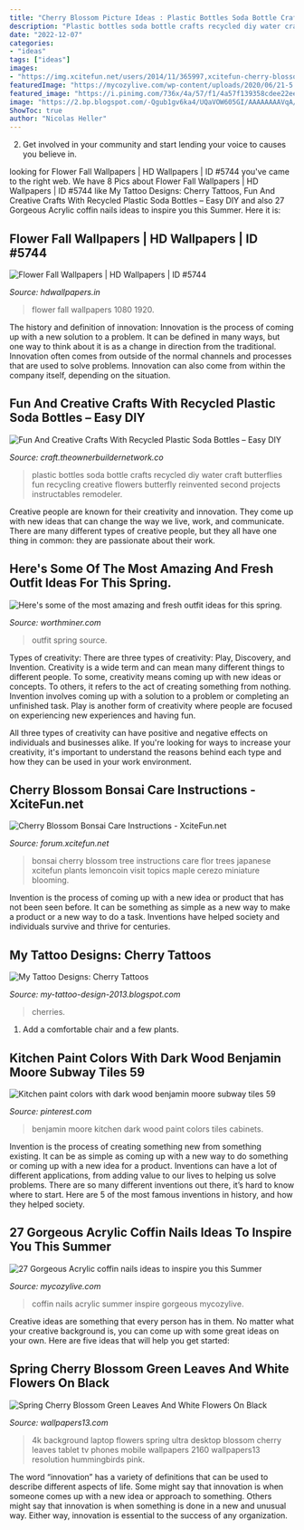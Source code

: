 ```yaml
---
title: "Cherry Blossom Picture Ideas : Plastic Bottles Soda Bottle Crafts Recycled Diy Water Craft Butterflies Fun Recycling Creative Flowers Butterfly Reinvented Second Projects Instructables Remodeler"
description: "Plastic bottles soda bottle crafts recycled diy water craft butterflies fun recycling creative flowers butterfly reinvented second projects instructables remodeler"
date: "2022-12-07"
categories:
- "ideas"
tags: ["ideas"]
images:
- "https://img.xcitefun.net/users/2014/11/365997,xcitefun-cherry-blossom-bonsai-8.jpg"
featuredImage: "https://mycozylive.com/wp-content/uploads/2020/06/21-5.jpg"
featured_image: "https://i.pinimg.com/736x/4a/57/f1/4a57f139358cdee22ee091a2bf48c81e.jpg"
image: "https://2.bp.blogspot.com/-Qgub1gv6ka4/UQaVOW605GI/AAAAAAAAVqA/r8UFJOo751w/s1600/Cherry_Tattoo_by_sparvflickan.jpg"
ShowToc: true
author: "Nicolas Heller"
---
```



2. Get involved in your community and start lending your voice to causes you believe in.

	

		
looking for Flower Fall Wallpapers | HD Wallpapers | ID #5744 you've came to the right web. We have 8 Pics about Flower Fall Wallpapers | HD Wallpapers | ID #5744 like My Tattoo Designs: Cherry Tattoos, Fun And Creative Crafts With Recycled Plastic Soda Bottles – Easy DIY and also 27 Gorgeous Acrylic coffin nails ideas to inspire you this Summer. Here it is:
		
    
## Flower Fall Wallpapers | HD Wallpapers | ID #5744

<img loading=lazy src="http://www.hdwallpapers.in/download/flower_fall-1920x1080.jpg" onerror="this.onerror=null;this.src='https://tse3.mm.bing.net/th?id=OIP.otBkUSHYHgU-uk9ZlmJwhQHaEK&amp;pid=15.1';" alt="Flower Fall Wallpapers | HD Wallpapers | ID #5744">

_Source: hdwallpapers.in_

>flower fall wallpapers 1080 1920. 

	

The history and definition of innovation:
Innovation is the process of coming up with a new solution to a problem. It can be defined in many ways, but one way to think about it is as a change in direction from the traditional. Innovation often comes from outside of the normal channels and processes that are used to solve problems. Innovation can also come from within the company itself, depending on the situation.

    
## Fun And Creative Crafts With Recycled Plastic Soda Bottles – Easy DIY

<img loading=lazy src="https://craft.theownerbuildernetwork.co/files/2015/04/Plastic-Bottle-Ideas002.jpg" onerror="this.onerror=null;this.src='https://tse1.mm.bing.net/th?id=OIP.-tLg4uyqykAkB70rAnjA6gHaFj&amp;pid=15.1';" alt="Fun And Creative Crafts With Recycled Plastic Soda Bottles – Easy DIY">

_Source: craft.theownerbuildernetwork.co_

>plastic bottles soda bottle crafts recycled diy water craft butterflies fun recycling creative flowers butterfly reinvented second projects instructables remodeler. 

	

Creative people are known for their creativity and innovation. They come up with new ideas that can change the way we live, work, and communicate. There are many different types of creative people, but they all have one thing in common: they are passionate about their work.

    
## Here&#039;s Some Of The Most Amazing And Fresh Outfit Ideas For This Spring.

<img loading=lazy src="http://www.worthminer.com/wp-content/uploads/2017/01/25-Cute-Spring-Outfit-Ideas-2017-1.jpg" onerror="this.onerror=null;this.src='https://tse4.mm.bing.net/th?id=OIP.nJ5Pf5o2QGbHuqA2JNqnkwHaLH&amp;pid=15.1';" alt="Here&#039;s some of the most amazing and fresh outfit ideas for this spring.">

_Source: worthminer.com_

>outfit spring source. 

	

Types of creativity: There are three types of creativity: Play, Discovery, and Invention.
Creativity is a wide term and can mean many different things to different people. To some, creativity means coming up with new ideas or concepts. To others, it refers to the act of creating something from nothing.
Invention involves coming up with a solution to a problem or completing an unfinished task. Play is another form of creativity where people are focused on experiencing new experiences and having fun.

All three types of creativity can have positive and negative effects on individuals and businesses alike. If you're looking for ways to increase your creativity, it's important to understand the reasons behind each type and how they can be used in your work environment.

    
## Cherry Blossom Bonsai Care Instructions - XciteFun.net

<img loading=lazy src="https://img.xcitefun.net/users/2014/11/365997,xcitefun-cherry-blossom-bonsai-8.jpg" onerror="this.onerror=null;this.src='https://tse1.mm.bing.net/th?id=OIP.zQJhO1AILnm9Lgb5aQJSZAAAAA&amp;pid=15.1';" alt="Cherry Blossom Bonsai Care Instructions - XciteFun.net">

_Source: forum.xcitefun.net_

>bonsai cherry blossom tree instructions care flor trees japanese xcitefun plants lemoncoin visit topics maple cerezo miniature blooming. 

	

Invention is the process of coming up with a new idea or product that has not been seen before. It can be something as simple as a new way to make a product or a new way to do a task. Inventions have helped society and individuals survive and thrive for centuries.

    
## My Tattoo Designs: Cherry Tattoos

<img loading=lazy src="https://2.bp.blogspot.com/-Qgub1gv6ka4/UQaVOW605GI/AAAAAAAAVqA/r8UFJOo751w/s1600/Cherry_Tattoo_by_sparvflickan.jpg" onerror="this.onerror=null;this.src='https://tse4.mm.bing.net/th?id=OIP.Vx7M74VoWYeL0HK5z3pUGwHaJ4&amp;pid=15.1';" alt="My Tattoo Designs: Cherry Tattoos">

_Source: my-tattoo-design-2013.blogspot.com_

>cherries. 

	

1. Add a comfortable chair and a few plants. 

    
## Kitchen Paint Colors With Dark Wood Benjamin Moore Subway Tiles 59

<img loading=lazy src="https://i.pinimg.com/736x/4a/57/f1/4a57f139358cdee22ee091a2bf48c81e.jpg" onerror="this.onerror=null;this.src='https://tse1.mm.bing.net/th?id=OIP.ZdZHuPIEKJfHm34Bp4tGwAAAAA&amp;pid=15.1';" alt="Kitchen paint colors with dark wood benjamin moore subway tiles 59">

_Source: pinterest.com_

>benjamin moore kitchen dark wood paint colors tiles cabinets. 

	

Invention is the process of creating something new from something existing. It can be as simple as coming up with a new way to do something or coming up with a new idea for a product. Inventions can have a lot of different applications, from adding value to our lives to helping us solve problems. There are so many different inventions out there, it’s hard to know where to start. Here are 5 of the most famous inventions in history, and how they helped society.

    
## 27 Gorgeous Acrylic Coffin Nails Ideas To Inspire You This Summer

<img loading=lazy src="https://mycozylive.com/wp-content/uploads/2020/06/21-5.jpg" onerror="this.onerror=null;this.src='https://tse4.mm.bing.net/th?id=OIP.uQkTolMII9dHbAFzKcAZmwHaK9&amp;pid=15.1';" alt="27 Gorgeous Acrylic coffin nails ideas to inspire you this Summer">

_Source: mycozylive.com_

>coffin nails acrylic summer inspire gorgeous mycozylive. 

	

Creative ideas are something that every person has in them. No matter what your creative background is, you can come up with some great ideas on your own. Here are five ideas that will help you get started: 

    
## Spring Cherry Blossom Green Leaves And White Flowers On Black

<img loading=lazy src="http://www.wallpapers13.com/wp-content/uploads/2018/10/Spring-Cherry-blossom-green-leaves-and-white-flowers-on-black-background-4K-Ultra-HD-TV-Wallpaper-for-Desktop-Laptop-Tablet-And-Mobile-Phones-3840x2160.jpg" onerror="this.onerror=null;this.src='https://tse3.mm.bing.net/th?id=OIP.Ri6kXqyScLa52S95nOVa0gHaEK&amp;pid=15.1';" alt="Spring Cherry Blossom Green Leaves And White Flowers On Black">

_Source: wallpapers13.com_

>4k background laptop flowers spring ultra desktop blossom cherry leaves tablet tv phones mobile wallpapers 2160 wallpapers13 resolution hummingbirds pink. 

	

The word “innovation” has a variety of definitions that can be used to describe different aspects of life. Some might say that innovation is when someone comes up with a new idea or approach to something. Others might say that innovation is when something is done in a new and unusual way. Either way, innovation is essential to the success of any organization.

